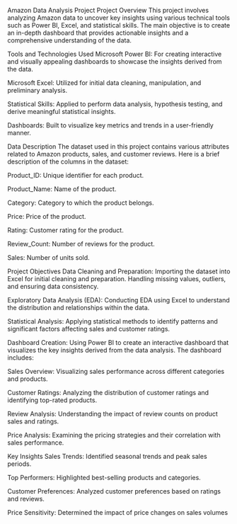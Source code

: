 Amazon Data Analysis Project
Project Overview
This project involves analyzing Amazon data to uncover key insights using various technical tools such as Power BI, Excel, and statistical skills. The main objective is to create an in-depth dashboard that provides actionable insights and a comprehensive understanding of the data.

Tools and Technologies Used
Microsoft Power BI: For creating interactive and visually appealing dashboards to showcase the insights derived from the data.

Microsoft Excel: Utilized for initial data cleaning, manipulation, and preliminary analysis.

Statistical Skills: Applied to perform data analysis, hypothesis testing, and derive meaningful statistical insights.

Dashboards: Built to visualize key metrics and trends in a user-friendly manner.

Data Description
The dataset used in this project contains various attributes related to Amazon products, sales, and customer reviews. Here is a brief description of the columns in the dataset:

Product_ID: Unique identifier for each product.

Product_Name: Name of the product.

Category: Category to which the product belongs.

Price: Price of the product.

Rating: Customer rating for the product.

Review_Count: Number of reviews for the product.

Sales: Number of units sold.

Project Objectives
Data Cleaning and Preparation: Importing the dataset into Excel for initial cleaning and preparation. Handling missing values, outliers, and ensuring data consistency.

Exploratory Data Analysis (EDA): Conducting EDA using Excel to understand the distribution and relationships within the data.

Statistical Analysis: Applying statistical methods to identify patterns and significant factors affecting sales and customer ratings.

Dashboard Creation: Using Power BI to create an interactive dashboard that visualizes the key insights derived from the data analysis. The dashboard includes:

Sales Overview: Visualizing sales performance across different categories and products.

Customer Ratings: Analyzing the distribution of customer ratings and identifying top-rated products.

Review Analysis: Understanding the impact of review counts on product sales and ratings.

Price Analysis: Examining the pricing strategies and their correlation with sales performance.

Key Insights
Sales Trends: Identified seasonal trends and peak sales periods.

Top Performers: Highlighted best-selling products and categories.

Customer Preferences: Analyzed customer preferences based on ratings and reviews.

Price Sensitivity: Determined the impact of price changes on sales volumes
